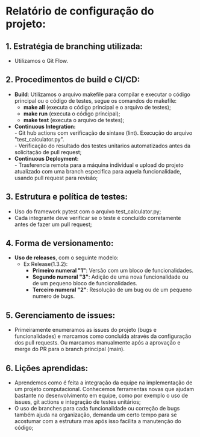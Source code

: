 # Relatório de configuração do projeto:<br>

## 1. Estratégia de branching utilizada:
- Utilizamos o Git Flow.

## 2. Procedimentos de build e CI/CD:
- **Build**: Utilizamos o arquivo makefile para compilar e executar o código principal ou o código de testes, segue os comandos do makefile:  
    - **make all** (executa o código principal e o arquivo de testes);  
    - **make run** (executa o código principal);  
    - **make test** (executa o arquivo de testes);
- **Continuous Integration:**  
      - Git hub actions com verificação de sintaxe (lint). Execução do arquivo "test_calculator.py".  
      - Verificação do resultado dos testes unitarios automatizados antes da solicitação de pull request;  
- **Continuous Deployment:**  
      - Trasferencia remota para a máquina individual e upload do projeto atualizado com uma branch especifica para aquela funcionalidade, usando pull request para revisão;

## 3. Estrutura e política de testes:
- Uso do framework pytest com o arquivo test_calculator.py;
- Cada integrante deve verificar se o teste é concluído corretamente antes de fazer um pull request;

## 4. Forma de versionamento:
- **Uso de releases**, com o seguinte modelo:  
    - Ex Release(1.3.2):  
         - **Primeiro numeral "1"**: Versão com um bloco de funcionalidades.  
         - **Segundo numeral "3"**: Adição de uma nova funcionalidade ou de um pequeno bloco de funcionalidades.  
         - **Terceiro numeral "2"**: Resolução de um bug ou de um pequeno numero de bugs.

## 5. Gerenciamento de issues:
- Primeiramente enumeramos as issues do projeto (bugs e funcionalidades) e marcamos como concluída através da configuração dos pull requests. Ou marcamos manualmente após a aprovação e merge do PR para o branch principal (main).

## 6. Lições aprendidas:
- Aprendemos como é feita a integração da equipe na implementação de um projeto computacional. Conhecemos ferramentas novas que ajudam bastante no desenvolvimento em equipe, como por exemplo o uso de issues, git actions e integração de testes unitários;
- O uso de branches para cada funcionalidade ou correção de bugs também ajuda na organização, demanda um certo tempo para se acostumar com a estrutura mas após isso facilita a manutenção do código;
